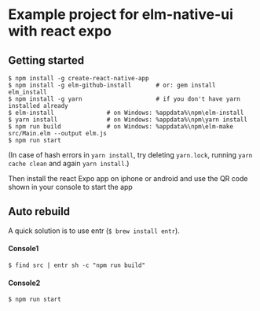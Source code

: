 # Example project for elm-native-ui with react expo

## Getting started

```
$ npm install -g create-react-native-app
$ npm install -g elm-github-install       # or: gem install elm_install
$ npm install -g yarn                     # if you don't have yarn installed already
$ elm-install               # on Windows: %appdata%\npm\elm-install
$ yarn install              # on Windows: %appdata%\npm\yarn install
$ npm run build             # on Windows: %appdata%\npm\elm-make src/Main.elm --output elm.js
$ npm run start
```

(In case of hash errors in `yarn install`, try deleting `yarn.lock`, running `yarn cache clean` and again
`yarn install`.)

Then install the react Expo app on iphone or android and use the QR code shown in your console to start the app


## Auto rebuild
A quick solution is to use entr (`$ brew install entr`).

#### Console1
```
$ find src | entr sh -c "npm run build"
```

#### Console2
```
$ npm run start
```
